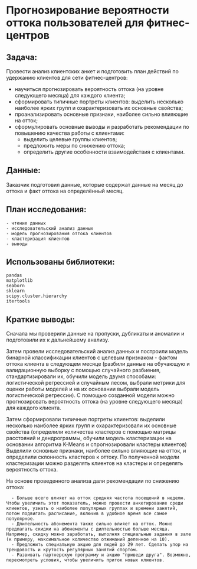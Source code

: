 # Прогнозирование вероятности оттока пользователей для фитнес-центров  

## Задача:   
Провести анализ клиентских анкет и подготовить план действий по удержанию клиентов для сети фитнес-центров:

- научиться прогнозировать вероятность оттока (на уровне следующего месяца) для каждого клиента;
- сформировать типичные портреты клиентов: выделить несколько наиболее ярких групп и охарактеризовать их основные свойства;
- проанализировать основные признаки, наиболее сильно влияющие на отток;
- сформулировать основные выводы и разработать рекомендации по повышению качества работы с клиентами:
    - выделить целевые группы клиентов;
    - предложить меры по снижению оттока;
    - определить другие особенности взаимодействия с клиентами.
 
## Данные:  
Заказчик подготовил данные, которые содержат данные на месяц до оттока и факт оттока на определённый месяц.  
    
## План исследования:
        
    - чтение данных
    - исследовательский анализ данных
    - модель прогнозирования оттока клиентов
    - кластеризация клиентов
    - выводы

## Использованы библиотеки:   
    pandas 
    matplotlib 
    seaborn 
    sklearn 
    scipy.cluster.hierarchy 
    itertools

## Краткие выводы:

Сначала мы проверили данные на пропуски, дубликаты и аномалии и подготовили их к дальнейшему анализу.

Затем провели исследовательский анализ данных и построили модель бинарной классификации клиентов с целевым признаком - фактом оттока клиента в следующем месяце (разбили данные на обучающую и валидационную выборку с помощью случайного разбиения, стандартизировали их, обучили модель двумя способами: логистической регрессией и случайным лесом, выбрали метрики для оценки работы моделей и на их основании выбрали модель логистической регрессии).
С помощью созданной модели можно прогнозировать вероятность оттока (на уровне следующего месяца) для каждого клиента.

Затем сформировали типичные портреты клиентов: выделили несколько наиболее ярких групп и охарактеризовали их основные свойства (определили количества кластеров с помощью матрицы расстояний и дендрограммы, обучили модель кластеризации на основании алгоритма K-Means и спрогнозировали кластеры клиентов)
Выделили основные признаки, наиболее сильно влияющие на отток, и определили склонность кластеров к оттоку.
По полученной модели кластеризации можно разделять клиентов на кластеры и определять вероятность оттока.

На основе проведенного анализа дали рекомендации по снижению оттока: 

      - Больше всего влияет на отток средняя частота посещений в неделю. Чтобы увеличить этот показатель, можно провести анкетирование среди клиентов, узнать о наиболее популярных группах и времени занятий, потом подвигать расписание, включив в удобное время все самое популярное.
      - Длительность абонемента также сильно влияет на отток. Можно предлагать скидки на абонементы с дилтельностью больше месяца. Например, скидку можно заработать, выполняя специальные задания в зале (к примеру, максимальное количество отжиманий деленное на 10).
      - Предложить специальную акцию для людей до 29 лет. Сделать упор на трендовость и крутость регулярных занятий спортом. 
      - Развивать партнерскую программу и акцию "приведи друга". Возможно, пересмотреть условия, чтобы увеличить приток новых клиентов.
